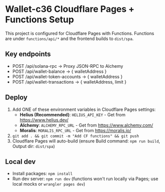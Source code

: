 # Wallet-c36 Cloudflare Pages + Functions Setup

This project is configured for Cloudflare Pages with Functions.
Functions are under `functions/api/*` and the frontend builds to `dist/spa`.

## Key endpoints

- POST /api/solana-rpc -> Proxy JSON-RPC to Alchemy
- POST /api/wallet-balance -> { walletAddress }
- POST /api/wallet-token-accounts -> { walletAddress }
- POST /api/wallet-transactions -> { walletAddress, limit }

## Deploy

1. Add ONE of these environment variables in Cloudflare Pages settings:
   - **Helius (Recommended)**: `HELIUS_API_KEY` - Get from https://www.helius.dev/
   - **Alchemy**: `ALCHEMY_RPC_URL` - Get from https://www.alchemy.com/
   - **Moralis**: `MORALIS_RPC_URL` - Get from https://moralis.io/
2. `git add . && git commit -m "Add CF functions" && git push`
3. Cloudflare Pages will auto-build (ensure Build command: `npm run build`, Output dir: `dist/spa`)

## Local dev

- Install packages: `npm install`
- Run dev server: `npm run dev` (functions won't run locally via Pages; use local mocks or `wrangler pages dev`)
